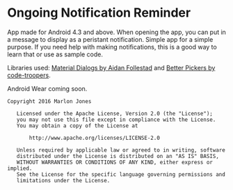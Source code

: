 # Ongoing Notification Reminder
App made for Android 4.3 and above. When opening the app, you can put in a message to display as a peristant notification. Simple app for a simple purpose. If you need help with making notifications, this is a good way to learn that or use as sample code.

Libraries used: 
<a href="https://github.com/afollestad/material-dialogs" >Material Dialogs by Aidan Follestad</a> and <a href="https://github.com/code-troopers/android-betterpickers">Better Pickers by code-troopers</a>.

Android Wear coming soon.
````
Copyright 2016 Marlon Jones

   Licensed under the Apache License, Version 2.0 (the "License");
   you may not use this file except in compliance with the License.
   You may obtain a copy of the License at

       http://www.apache.org/licenses/LICENSE-2.0

   Unless required by applicable law or agreed to in writing, software
   distributed under the License is distributed on an "AS IS" BASIS,
   WITHOUT WARRANTIES OR CONDITIONS OF ANY KIND, either express or implied.
   See the License for the specific language governing permissions and
   limitations under the License.

````
